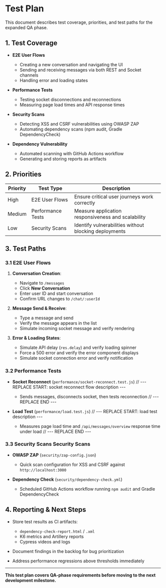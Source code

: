 # Test Plan

This document describes test coverage, priorities, and test paths for the expanded QA phase.

## 1. Test Coverage

- **E2E User Flows**
  - Creating a new conversation and navigating the UI
  - Sending and receiving messages via both REST and Socket channels
  - Handling error and loading states

- **Performance Tests**
  - Testing socket disconnections and reconnections
  - Measuring page load times and API response times

- **Security Scans**
  - Detecting XSS and CSRF vulnerabilities using OWASP ZAP
  - Automating dependency scans (npm audit, Gradle DependencyCheck)

- **Dependency Vulnerability**
  - Automated scanning with GitHub Actions workflow
  - Generating and storing reports as artifacts

## 2. Priorities

| Priority | Test Type         | Description                                           |
| -------- | ----------------- | ----------------------------------------------------- |
| High     | E2E User Flows    | Ensure critical user journeys work correctly          |
| Medium   | Performance Tests | Measure application responsiveness and scalability    |
| Low      | Security Scans    | Identify vulnerabilities without blocking deployments |

## 3. Test Paths

### 3.1 E2E User Flows

1. **Conversation Creation**:
   - Navigate to `/messages`
   - Click **New Conversation**
   - Enter user ID and start conversation
   - Confirm URL changes to `/chat/:userId`

2. **Message Send & Receive**:
   - Type a message and send
   - Verify the message appears in the list
   - Simulate incoming socket message and verify rendering

3. **Error & Loading States**:
   - Simulate API delay (`res.delay`) and verify loading spinner
   - Force a 500 error and verify the error component displays
   - Simulate socket connection error and verify notification

### 3.2 Performance Tests

- **Socket Reconnect** (`performance/socket-reconnect.test.js`)
  // --- REPLACE START: socket reconnect flow description ---
  - Sends messages, disconnects socket, then tests reconnection
    // --- REPLACE END ---

- **Load Test** (`performance/load.test.js`)
  // --- REPLACE START: load test description ---
  - Measures page load time and `/api/messages/overview` response time under load
    // --- REPLACE END ---

### 3.3 Security Scans Security Scans

- **OWASP ZAP** (`security/zap-config.json`)
  - Quick scan configuration for XSS and CSRF against `http://localhost:3000`

- **Dependency Check** (`security/dependency-check.yml`)
  - Scheduled GitHub Actions workflow running `npm audit` and Gradle DependencyCheck

## 4. Reporting & Next Steps

- Store test results as CI artifacts:
  - `dependency-check-report.html` / `.xml`
  - K6 metrics and Artillery reports
  - Cypress videos and logs

- Document findings in the backlog for bug prioritization

- Address performance regressions above thresholds immediately

---

**This test plan covers QA-phase requirements before moving to the next development milestone.**
